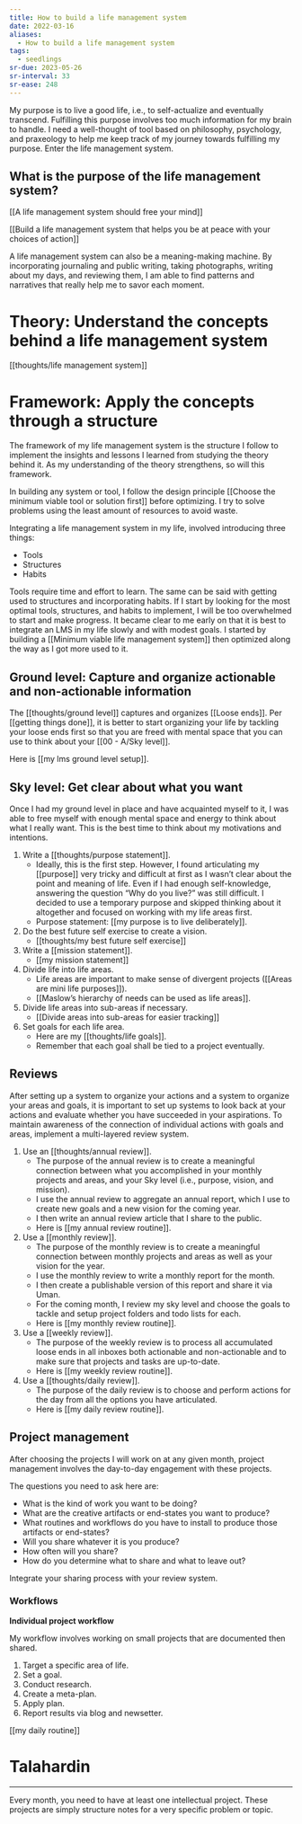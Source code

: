 ```yaml
---
title: How to build a life management system
date: 2022-03-16
aliases:
  - How to build a life management system
tags:
  - seedlings
sr-due: 2023-05-26
sr-interval: 33
sr-ease: 248
---
```

My purpose is to live a good life, i.e., to self-actualize and eventually transcend. Fulfilling this purpose involves too much information for my brain to handle. I need a well-thought of tool based on philosophy, psychology, and praxeology to help me keep track of my journey towards fulfilling my purpose. Enter the life management system.

## What is the purpose of the life management system?

[[A life management system should free your mind]]

[[Build a life management system that helps you be at peace with your choices of action]]

A life management system can also be a meaning-making machine. By incorporating journaling and public writing, taking photographs, writing about my days, and reviewing them, I am able to find patterns and narratives that really help me to savor each moment.

# Theory: Understand the concepts behind a life management system

[[thoughts/life management system]]

# Framework: Apply the concepts through a structure

The framework of my life management system is the structure I follow to implement the insights and lessons I learned from studying the theory behind it. As my understanding of the theory strengthens, so will this framework.

In building any system or tool, I follow the design principle [[Choose the minimum viable tool or solution first]] before optimizing. I try to solve problems using the least amount of resources to avoid waste.

Integrating a life management system in my life, involved introducing three things:

- Tools
- Structures
- Habits

Tools require time and effort to learn. The same can be said with getting used to structures and incorporating habits. If I start by looking for the most optimal tools, structures, and habits to implement, I will be too overwhelmed to start and make progress. It became clear to me early on that it is best to integrate an LMS in my life slowly and with modest goals. I started by building a [[Minimum viable life management system]] then optimized along the way as I got more used to it.

## Ground level: Capture and organize actionable and non-actionable information

The [[thoughts/ground level]] captures and organizes [[Loose ends]]. Per [[getting things done]], it is better to start organizing your life by tackling your loose ends first so that you are freed with mental space that you can use to think about your [[00 - A/Sky level]].

Here is [[my lms ground level setup]].

## Sky level: Get clear about what you want

Once I had my ground level in place and have acquainted myself to it, I was able to free myself with enough mental space and energy to think about what I really want. This is the best time to think about my motivations and intentions.

1. Write a [[thoughts/purpose statement]].
   - Ideally, this is the first step. However, I found articulating my [[purpose]] very tricky and difficult at first as I wasn’t clear about the point and meaning of life. Even if I had enough self-knowledge, answering the question “Why do you live?” was still difficult. I decided to use a temporary purpose and skipped thinking about it altogether and focused on working with my life areas first.
   - Purpose statement: [[my purpose is to live deliberately]].
1. Do the best future self exercise to create a vision.
   - [[thoughts/my best future self exercise]]
1. Write a [[mission statement]].
   - [[my mission statement]]
1. Divide life into life areas.
   - Life areas are important to make sense of divergent projects ([[Areas are mini life purposes]]).
   - [[Maslow’s hierarchy of needs can be used as life areas]].
1. Divide life areas into sub-areas if necessary.
   - [[Divide areas into sub-areas for easier tracking]]
1. Set goals for each life area.
   - Here are my [[thoughts/life goals]].
   - Remember that each goal shall be tied to a project eventually.

## Reviews

After setting up a system to organize your actions and a system to organize your areas and goals, it is important to set up systems to look back at your actions and evaluate whether you have succeeded in your aspirations. To maintain awareness of the connection of individual actions with goals and areas, implement a multi-layered review system.

1. Use an [[thoughts/annual review]].
   - The purpose of the annual review is to create a meaningful connection between what you accomplished in your monthly projects and areas, and your Sky level (i.e., purpose, vision, and mission).
   - I use the annual review to aggregate an annual report, which I use to create new goals and a new vision for the coming year.
   - I then write an annual review article that I share to the public.
   - Here is [[my annual review routine]].
1. Use a [[monthly review]].
   - The purpose of the monthly review is to create a meaningful connection between monthly projects and areas as well as your vision for the year.
   - I use the monthly review to write a monthly report for the month.
   - I then create a publishable version of this report and share it via Uman.
   - For the coming month, I review my sky level and choose the goals to tackle and setup project folders and todo lists for each.
   - Here is [[my monthly review routine]].
1. Use a [[weekly review]].
   - The purpose of the weekly review is to process all accumulated loose ends in all inboxes both actionable and non-actionable and to make sure that projects and tasks are up-to-date.
   - Here is [[my weekly review routine]].
1. Use a [[thoughts/daily review]].
   - The purpose of the daily review is to choose and perform actions  for the day from all the options you have articulated.
   - Here is [[my daily review routine]].

## Project management

After choosing the projects I will work on at any given month, project management involves the day-to-day engagement with these projects.

The questions you need to ask here are:

- What is the kind of work you want to be doing?
- What are the creative artifacts or end-states you want to produce?
- What routines and workflows do you have to install to produce those artifacts or end-states?
- Will you share whatever it is you produce?
- How often will you share?
- How do you determine what to share and what to leave out?

Integrate your sharing process with your review system.

### Workflows

**Individual project workflow**

My workflow involves working on small projects that are documented then shared.

1. Target a specific area of life.
2. Set a goal.
3. Conduct research.
4. Create a meta-plan.
5. Apply plan.
6. Report results via blog and newsetter.

[[my daily routine]]

# Talahardin

***

Every month, you need to have at least one intellectual project. These projects are simply structure notes for a very specific problem or topic.
